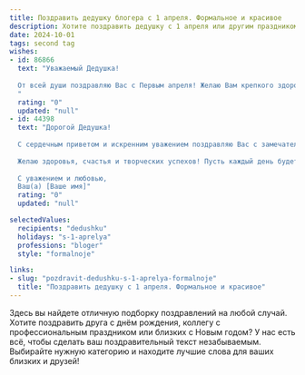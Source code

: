 ```yaml
---
title: Поздравить дедушку блогера с 1 апреля. Формальное и красивое
description: Хотите поздравить дедушку с 1 апреля или другим праздником? Наш ИИ создаст незабываемое поздравление, а вы обязательно выделитесь среди других.  
date: 2024-10-01
tags: second tag
wishes:
- id: 86866
  text: "Уважаемый Дедушка!
  
  От всей души поздравляю Вас с Первым апреля! Желаю Вам крепкого здоровья, бодрости духа и неиссякаемого вдохновения в Вашей увлекательной деятельности блогера. Пусть каждый Ваш пост приносит радость и пользу Вашим подписчикам, а Ваш творческий путь будет полон ярких событий и заслуженных успехов.  С праздником!
  "
  rating: "0"
  updated: "null"
- id: 44398
  text: "Дорогой Дедушка!
  
  С сердечным приветом и искренним уважением поздравляю Вас с замечательным праздником — Днём смеха и веселья, 1 апреля! В этот день хочется пожелать Вам не только хорошего настроения, но и вдохновения для творчества в Вашем блоге. Пусть каждая шутка, каждое видео и каждое слово находят отзыв в сердцах Ваших подписчиков, а Ваше творчество приносит радость и положительные эмоции.
  
  Желаю здоровья, счастья и творческих успехов! Пусть каждый день будет наполнен яркими моментами и новыми идеями.
  
  С уважением и любовью,
  Ваш(а) [Ваше имя]"
  rating: "0"
  updated: "null"

selectedValues:
  recipients: "dedushku"
  holidays: "s-1-aprelya"
  professions: "bloger"
  style: "formalnoje"

links:
- slug: "pozdravit-dedushku-s-1-aprelya-formalnoje"
  title: "Поздравить дедушку с 1 апреля. Формальное и красивое"
---
```


Здесь вы найдете отличную подборку поздравлений на любой случай.
Хотите поздравить друга с днём рождения, коллегу с профессиональным праздником или близких с Новым годом? У нас есть всё, чтобы сделать ваш поздравительный текст незабываемым. Выбирайте нужную категорию и находите лучшие слова для ваших близких и друзей!
